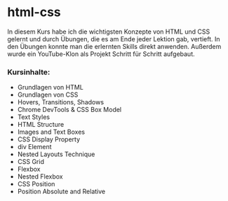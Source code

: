 # html-css
In diesem Kurs habe ich die wichtigsten Konzepte von HTML und CSS gelernt und durch Übungen, die es am Ende jeder Lektion gab, vertieft. In den Übungen konnte man die erlernten Skills direkt anwenden. Außerdem wurde ein YouTube-Klon als Projekt Schritt für Schritt aufgebaut.

### Kursinhalte:  
- Grundlagen von HTML  
- Grundlagen von CSS  
- Hovers, Transitions, Shadows
- Chrome DevTools & CSS Box Model
- Text Styles  
- HTML Structure
- Images and Text Boxes
- CSS Display Property  
- div Element 
- Nested Layouts Technique 
- CSS Grid  
- Flexbox  
- Nested Flexbox  
- CSS Position  
- Position Absolute and Relative  
